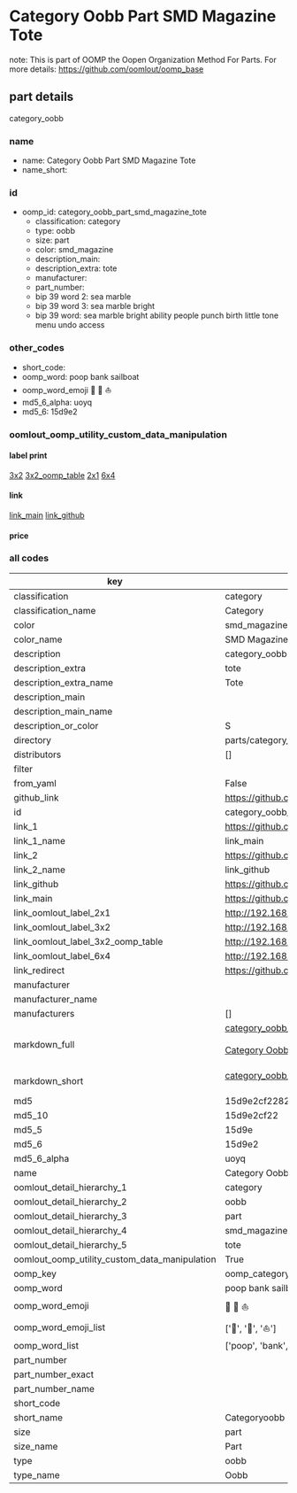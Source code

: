 # Category Oobb Part SMD Magazine Tote  

note: This is part of OOMP the Oopen Organization Method For Parts. For more details: https://github.com/oomlout/oomp_base

##  part details
  



category_oobb



### name
* name: Category Oobb Part SMD Magazine Tote
* name_short: 
### id
* oomp_id: category_oobb_part_smd_magazine_tote
  * classification: category
  * type: oobb
  * size: part
  * color: smd_magazine
  * description_main: 
  * description_extra: tote
  * manufacturer: 
  * part_number: 
  * bip 39 word 2: sea marble
  * bip 39 word 3: sea marble bright
  * bip 39 word: sea marble bright ability people punch birth little tone menu undo access

### other_codes
* short_code: 
* oomp_word: poop bank sailboat
* oomp_word_emoji :poop: :bank: :sailboat:
* md5_6_alpha: uoyq
* md5_6: 15d9e2






### oomlout_oomp_utility_custom_data_manipulation
#### label print
[3x2](http://192.168.1.245:1112/?label=oomp%20uoyq)
[3x2_oomp_table](http://192.168.1.108:1112/?label=oomp%20uoyq)
[2x1](http://192.168.1.242:1112/?label=oomp%20uoyq)
[6x4](http://192.168.1.55:1112/?label=oomp%20uoyq)    

#### link

[link_main](https://github.com/oomlout/oomlout_oomp_version_1_messy/tree/main/parts/category_oobb_part_smd_magazine_tote) [link_github](https://github.com/oomlout/oomlout_oomp_version_1_messy/tree/main/parts/category_oobb_part_smd_magazine_tote)                             

#### price







### all codes 
| key | value |  
| --- | --- |  
| classification | category |  
| classification_name | Category |  
| color | smd_magazine |  
| color_name | SMD Magazine |  
| description | category_oobb |  
| description_extra | tote |  
| description_extra_name | Tote |  
| description_main |  |  
| description_main_name |  |  
| description_or_color | S  |  
| directory | parts/category_oobb_part_smd_magazine_tote |  
| distributors | [] |  
| filter |  |  
| from_yaml | False |  
| github_link | https://github.com/oomlout/oomlout_oomp_part_src/tree/main/parts/category_oobb_part_smd_magazine_tote |  
| id | category_oobb_part_smd_magazine_tote |  
| link_1 | https://github.com/oomlout/oomlout_oomp_version_1_messy/tree/main/parts/category_oobb_part_smd_magazine_tote |  
| link_1_name | link_main |  
| link_2 | https://github.com/oomlout/oomlout_oomp_version_1_messy/tree/main/parts/category_oobb_part_smd_magazine_tote |  
| link_2_name | link_github |  
| link_github | https://github.com/oomlout/oomlout_oomp_version_1_messy/tree/main/parts/category_oobb_part_smd_magazine_tote |  
| link_main | https://github.com/oomlout/oomlout_oomp_version_1_messy/tree/main/parts/category_oobb_part_smd_magazine_tote |  
| link_oomlout_label_2x1 | http://192.168.1.242:1112/?label=oomp%20uoyq |  
| link_oomlout_label_3x2 | http://192.168.1.245:1112/?label=oomp%20uoyq |  
| link_oomlout_label_3x2_oomp_table | http://192.168.1.108:1112/?label=oomp%20uoyq |  
| link_oomlout_label_6x4 | http://192.168.1.55:1112/?label=oomp%20uoyq |  
| link_redirect | https://github.com/oomlout/oomlout_oomp_version_1_messy/tree/main/parts/category_oobb_part_smd_magazine_tote |  
| manufacturer |  |  
| manufacturer_name |  |  
| manufacturers | [] |  
| markdown_full | [category_oobb_part_smd_magazine_tote](none)<br>[](none)<br>[Category Oobb Part Smd Magazine Tote](none)<br><br> |  
| markdown_short | [category_oobb_part_smd_magazine_tote](none)<br><br> |  
| md5 | 15d9e2cf228282d6b75160023821ee0f |  
| md5_10 | 15d9e2cf22 |  
| md5_5 | 15d9e |  
| md5_6 | 15d9e2 |  
| md5_6_alpha | uoyq |  
| name | Category Oobb Part SMD Magazine Tote |  
| oomlout_detail_hierarchy_1 | category |  
| oomlout_detail_hierarchy_2 | oobb |  
| oomlout_detail_hierarchy_3 | part |  
| oomlout_detail_hierarchy_4 | smd_magazine |  
| oomlout_detail_hierarchy_5 | tote |  
| oomlout_oomp_utility_custom_data_manipulation | True |  
| oomp_key | oomp_category_oobb_part_smd_magazine_tote |  
| oomp_word | poop bank sailboat |  
| oomp_word_emoji | :poop: :bank: :sailboat: |  
| oomp_word_emoji_list | [':poop:', ':bank:', ':sailboat:'] |  
| oomp_word_list | ['poop', 'bank', 'sailboat'] |  
| part_number |  |  
| part_number_exact |  |  
| part_number_name |  |  
| short_code |  |  
| short_name | Categoryoobb |  
| size | part |  
| size_name | Part |  
| type | oobb |  
| type_name | Oobb |  
